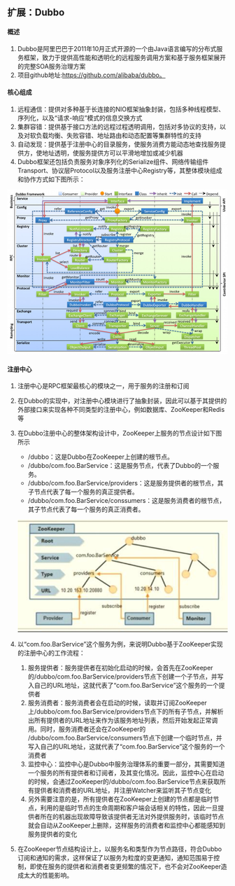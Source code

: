 ## 扩展：Dubbo

#### 概述

1. Dubbo是阿里巴巴于2011年10月正式开源的一个由Java语言编写的分布式服务框架，致力于提供高性能和透明化的远程服务调用方案和基于服务框架展开的完整SOA服务治理方案
2. 项目github地址:https://github.com/alibaba/dubbo。 

#### 核心组成

1. 远程通信：提供对多种基于长连接的NIO框架抽象封装，包括多种线程模型、序列化，以及“请求-响应”模式的信息交换方式
2. 集群容错：提供基于接口方法的远程过程透明调用，包括对多协议的支持，以及对软负载均衡、失败容错、地址路由和动态配置等集群特性的支持
3. 自动发现：提供基于注册中心的目录服务，使服务消费方能动态地查找服务提供方，使地址透明，使服务提供方可以平滑地增加或减少机器
4. Dubbo框架还包括负责服务对象序列化的Serialize组件、网络传输组件Transport、协议层Protocol以及服务注册中心Registry等，其整体模块组成和协作方式如下图所示：

![dubbo整体协作示意图](picture\dubbo1.png)

#### 注册中心

1. 注册中心是RPC框架最核心的模块之一，用于服务的注册和订阅

2. 在Dubbo的实现中，对注册中心模块进行了抽象封装，因此可以基于其提供的外部接口来实现各种不同类型的注册中心，例如数据库、ZooKeeper和Redis等

3. 在Dubbo注册中心的整体架构设计中，ZooKeeper上服务的节点设计如下图所示 

   * /dubbo：这是Dubbo在ZooKeeper上创建的根节点。
   * /dubbo/com.foo.BarService：这是服务节点，代表了Dubbo的一个服务。
   * /dubbo/com.foo.BarService/providers：这是服务提供者的根节点，其子节点代表了每一个服务的真正提供者。
   * /dubbo/com.foo.BarService/conssumers：这是服务消费者的根节点，其子节点代表了每一个服务的真正消费者。

   ![节点设计](picture\dubbo2.png)

4. 以“com.foo.BarService”这个服务为例，来说明Dubbo基于ZooKeeper实现的注册中心的工作流程：

   1. 服务提供者：服务提供者在初始化启动的时候，会首先在ZooKeeper的/dubbo/com.foo.BarService/providers节点下创建一个子节点，并写入自己的URL地址，这就代表了“com.foo.BarService”这个服务的一个提供者
   2. 服务消费者：服务消费者会在启动的时候，读取并订阅ZooKeeper上/dubbo/com.foo.BarService/providers节点下的所有子节点，并解析出所有提供者的URL地址来作为该服务地址列表，然后开始发起正常调用。同时，服务消费者还会在ZooKeeper的 /dubbo/com.foo.BarService/consumers节点下创建一个临时节点，并写入自己的URL地址，这就代表了“com.foo.BarService”这个服务的一个消费者
   3. 监控中心：监控中心是Dubbo中服务治理体系的重要一部分，其需要知道一个服务的所有提供者和订阅者，及其变化情况。因此，监控中心在启动的时候，会通过ZooKeeper的/dubbo/com.foo.BarService节点来获取所有提供者和消费者的URL地址，并注册Watcher来监听其子节点变化
   4. 另外需要注意的是，所有提供者在ZooKeeper上创建的节点都是临时节点，利用的是临时节点的生命周期和客户端会话相关的特性，因此一旦提供者所在的机器出现故障导致该提供者无法对外提供服务时，该临时节点就会自动从ZooKeeper上删除，这样服务的消费者和监控中心都能感知到服务提供者的变化

5. 在ZooKeeper节点结构设计上，以服务名和类型作为节点路径，符合Dubbo订阅和通知的需求，这样保证了以服务为粒度的变更通知，通知范围易于控制，即使在服务的提供者和消费者变更频繁的情况下，也不会对ZooKeeper造成太大的性能影响。